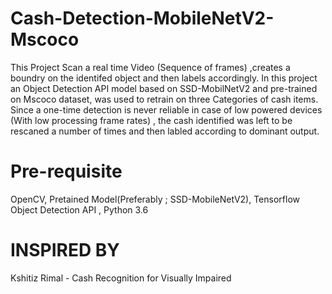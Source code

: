 # Cash-Detection-MobileNetV2-Mscoco
This Project Scan a real time Video (Sequence of frames) ,creates a boundry on the identifed object and then labels accordingly. In this project an Object Detection API model based on SSD-MobilNetV2 and pre-trained on Mscoco dataset, was used to retrain on three Categories of cash items. Since a one-time detection is never reliable in case of low powered devices (With low processing frame rates) , the cash identified was left to be rescaned a number of times and then labled according to dominant output.

# Pre-requisite
OpenCV, Pretained Model(Preferably ; SSD-MobileNetV2), Tensorflow Object Detection API , Python 3.6 

# INSPIRED BY
Kshitiz Rimal - Cash Recognition for Visually Impaired
